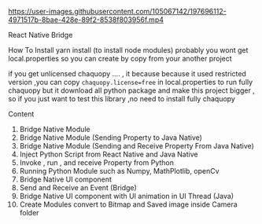 

https://user-images.githubusercontent.com/105067142/197696112-4971517b-8bae-428e-89f2-8538f803956f.mp4

React Native Bridge 


How To Install
yarn install (to install node modules)
probably you wont get local.properties  so you can create by copy from your another project

if you get unlicensed chaquopy .... , it because because it used restricted version ,you can copy ``chaquopy.license=free`` in local.properties to run fully chaquopy
but it download all python package and make this project bigger , so if you just want to test this library ,no need to install fully chaquopy

Content

1. Bridge Native Module 
2. Bridge Native Module (Sending Property to Java Native)
3. Bridge Native Module (Sending and Receive Property From Java Native)
4. Inject Python Script from React Native and Java Native
5. Invoke , run , and receive Property from Python
6. Running Python Module such as Numpy, MathPlotlib, openCv
7. Bridge Native UI component
8. Send  and Receive an Event (Bridge)
9. Bridge Native UI component with UI animation in UI Thread (Java)
10. Create Modules convert to Bitmap and Saved image inside Camera folder

